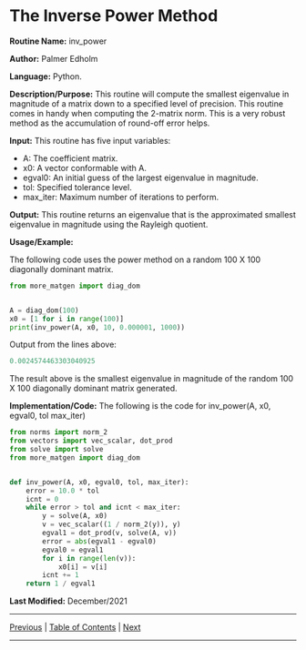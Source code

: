 # The Inverse Power Method

**Routine Name:** inv_power

**Author:** Palmer Edholm

**Language:** Python.

**Description/Purpose:** This routine will compute the smallest eigenvalue in magnitude of a matrix down to a specified level
of precision. This routine comes in handy when computing the 2-matrix norm. This is a very robust method as the accumulation
of round-off error helps.

**Input:** This routine has five input variables:

* A: The coefficient matrix.
* x0: A vector conformable with A.
* egval0: An initial guess of the largest eigenvalue in magnitude.
* tol: Specified tolerance level.
* max_iter: Maximum number of iterations to perform.


**Output:** This routine returns an eigenvalue that is the approximated smallest eigenvalue in magnitude using the Rayleigh quotient.

**Usage/Example:**

The following code uses the power method on a random 100 X 100 diagonally dominant matrix.
```python
from more_matgen import diag_dom


A = diag_dom(100)
x0 = [1 for i in range(100)]
print(inv_power(A, x0, 10, 0.000001, 1000))
```
Output from the lines above:
```python
0.0024574463303040925
```
The result above is the smallest eigenvalue in magnitude of the random 100 X 100 diagonally dominant matrix generated.

**Implementation/Code:** The following is the code for inv_power(A, x0, egval0, tol max_iter)
```python
from norms import norm_2
from vectors import vec_scalar, dot_prod
from solve import solve
from more_matgen import diag_dom


def inv_power(A, x0, egval0, tol, max_iter):
    error = 10.0 * tol
    icnt = 0
    while error > tol and icnt < max_iter:
        y = solve(A, x0)
        v = vec_scalar((1 / norm_2(y)), y)
        egval1 = dot_prod(v, solve(A, v))
        error = abs(egval1 - egval0)
        egval0 = egval1
        for i in range(len(v)):
            x0[i] = v[i]
        icnt += 1
    return 1 / egval1
```
**Last Modified:** December/2021

<hr>

[Previous](power.md)
| [Table of Contents](toc/manual_toc.md)
| [Next](mat_norm_l1.md)

<hr>
